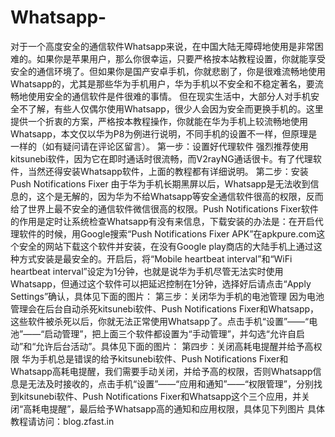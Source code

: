 # Whatsapp-
对于一个高度安全的通信软件Whatsapp来说，在中国大陆无障碍地使用是非常困难的。如果你是苹果用户，那么你很幸运，只要严格按本站教程设置，你就能享受安全的通信环境了。但如果你是国产安卓手机，你就悲剧了，你是很难流畅地使用Whatsapp的，尤其是那些华为手机用户，华为手机以不安全和不稳定著名，要流畅地使用安全的通信软件是件很难的事情。 但在现实生活中，大部分人对手机安全不了解，有些人仅偶尔使用Whatsapp，很少人会因为安全而更换手机的。这里提供一个折衷的方案，严格按本教程操作，你就能在华为手机上较流畅地使用Whatsapp，本文仅以华为P8为例进行说明，不同手机的设置不一样，但原理是一样的（如有疑问请在评论区留言）。  第一步：设置好代理软件 强烈推荐使用kitsunebi软件，因为它在即时通话时很流畅，而V2rayNG通话很卡。有了代理软件，当然还得安装Whatsapp软件，上面的教程都有详细说明。  第二步：安装Push Notifications Fixer 由于华为手机长期黑屏以后，Whatsapp是无法收到信息的，这个是无解的，因为华为不给Whatsapp等安全通信软件很高的权限，反而给了世界上最不安全的通信软件微信很高的权限。Push Notifications Fixer软件的作用是定时让系统检查Whatsapp有没有来信息，下载安装的办法是：在开启代理软件的时候，用Google搜索“Push Notifications Fixer APK”在apkpure.com这个安全的网站下载这个软件并安装，在没有Google play商店的大陆手机上通过这种方式安装是最安全的。开启后，将“Mobile heartbeat interval”和“WiFi heartbeat interval”设定为1分钟，也就是说华为手机尽管无法实时使用Whatsapp，但通过这个软件可以把延迟控制在1分钟，选择好后请点击“Apply Settings”确认，具体见下面的图片： 第三步：关闭华为手机的电池管理 因为电池管理会在后台自动杀死kitsunebi软件、Push Notifications Fixer和Whatsapp，这些软件被杀死以后，你就无法正常使用Whatsapp了。点击手机“设置”——“电池”——“启动管理”，把上面三个软件都设置为“手动管理”，并勾选“允许自启动”和“允许后台活动”。具体见下面的图片： 第四步：关闭高耗电提醒并给予高权限 华为手机总是错误的给予kitsunebi软件、Push Notifications Fixer和Whatsapp高耗电提醒，我们需要手动关闭，并给予高的权限，否则Whatsapp信息是无法及时接收的，点击手机“设置”——“应用和通知”——“权限管理”，分别找到kitsunebi软件、Push Notifications Fixer和Whatsapp这个三个应用，并关闭“高耗电提醒”，最后给予Whatsapp高的通知和应用权限，具体见下列图片 具体教程请访问：blog.zfast.in
